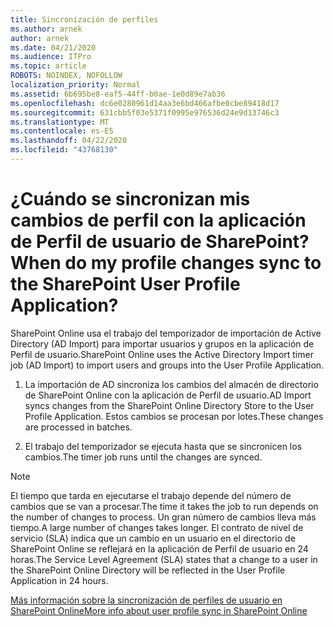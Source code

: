 ```yaml
---
title: Sincronización de perfiles
ms.author: arnek
author: arnek
ms.date: 04/21/2020
ms.audience: ITPro
ms.topic: article
ROBOTS: NOINDEX, NOFOLLOW
localization_priority: Normal
ms.assetid: 6b695be8-eaf5-44ff-b0ae-1e0d89e7ab36
ms.openlocfilehash: dc6e0280961d14aa3e6bd466afbe0cbe89418d17
ms.sourcegitcommit: 631cbb5f03e5371f0995e976536d24e9d13746c3
ms.translationtype: MT
ms.contentlocale: es-ES
ms.lasthandoff: 04/22/2020
ms.locfileid: "43768130"
---
```

# <a name="when-do-my-profile-changes-sync-to-the-sharepoint-user-profile-application"></a><span data-ttu-id="2192a-102">¿Cuándo se sincronizan mis cambios de perfil con la aplicación de Perfil de usuario de SharePoint?</span><span class="sxs-lookup"><span data-stu-id="2192a-102">When do my profile changes sync to the SharePoint User Profile Application?</span></span>

<span data-ttu-id="2192a-103">SharePoint Online usa el trabajo del temporizador de importación de Active Directory (AD Import) para importar usuarios y grupos en la aplicación de Perfil de usuario.</span><span class="sxs-lookup"><span data-stu-id="2192a-103">SharePoint Online uses the Active Directory Import timer job (AD Import) to import users and groups into the User Profile Application.</span></span> 
  
1. <span data-ttu-id="2192a-104">La importación de AD sincroniza los cambios del almacén de directorio de SharePoint Online con la aplicación de Perfil de usuario.</span><span class="sxs-lookup"><span data-stu-id="2192a-104">AD Import syncs changes from the SharePoint Online Directory Store to the User Profile Application.</span></span> <span data-ttu-id="2192a-105">Estos cambios se procesan por lotes.</span><span class="sxs-lookup"><span data-stu-id="2192a-105">These changes are processed in batches.</span></span>
    
2. <span data-ttu-id="2192a-106">El trabajo del temporizador se ejecuta hasta que se sincronicen los cambios.</span><span class="sxs-lookup"><span data-stu-id="2192a-106">The timer job runs until the changes are synced.</span></span>
    
> [!NOTE]
> <span data-ttu-id="2192a-107">El tiempo que tarda en ejecutarse el trabajo depende del número de cambios que se van a procesar.</span><span class="sxs-lookup"><span data-stu-id="2192a-107">The time it takes the job to run depends on the number of changes to process.</span></span> <span data-ttu-id="2192a-108">Un gran número de cambios lleva más tiempo.</span><span class="sxs-lookup"><span data-stu-id="2192a-108">A large number of changes takes longer.</span></span> <span data-ttu-id="2192a-109">El contrato de nivel de servicio (SLA) indica que un cambio en un usuario en el directorio de SharePoint Online se reflejará en la aplicación de Perfil de usuario en 24 horas.</span><span class="sxs-lookup"><span data-stu-id="2192a-109">The Service Level Agreement (SLA) states that a change to a user in the SharePoint Online Directory will be reflected in the User Profile Application in 24 hours.</span></span> 
  
[<span data-ttu-id="2192a-110">Más información sobre la sincronización de perfiles de usuario en SharePoint Online</span><span class="sxs-lookup"><span data-stu-id="2192a-110">More info about user profile sync in SharePoint Online</span></span>](https://go.microsoft.com/fwlink/?linkid=875671)
  

